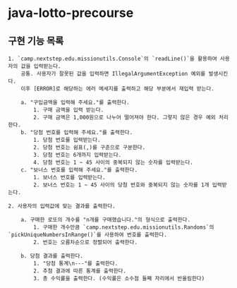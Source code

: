 # java-lotto-precourse

## 구현 기능 목록

    1. `camp.nextstep.edu.missionutils.Console`의 `readLine()`을 활용하여 사용자의 값을 입력받는다.
        공통. 사용자가 잘못된 값을 입력하면 IllegalArgumentException 예외를 발생시킨다.
        이후 [ERROR]로 해당하는 에러 메세지를 출력하고 해당 부분에서 재입력 받는다.

        a. "구입금액을 입력해 주세요."를 출력한다.
            1. 구매 금액을 입력 받는다.
            2. 구매 금액은 1,000원으로 나누어 떨어져야 한다. 그렇지 않은 경우 예외 처리한다.
        b. "당첨 번호를 입력해 주세요."를 출력한다.
            1. 당첨 번호를 입력받는다.
            2. 당첨 번호는 쉼표(,)를 구준으로 구분한다.
            3. 당첨 번호는 6개까지 입력받는다.
            4. 당첨 번호는 1 ~ 45 사이의 중복되지 않는 숫자를 입력받는다.
        c. "보너스 번호를 입력해 주세요."를 출력한다.
            1. 보너스 번호를 입력받는다.
            2. 보너스 번호는 1 ~ 45 사이의 당첨 번호와 중복되지 않는 숫자를 1개 입력받는다.

    2. 사용자의 입력값에 맞는 결과를 출력한다.
        
        a. 구매한 로또의 개수를 "n개를 구매했습니다."의 형식으로 출력한다.
            1. 구매한 개수만큼 `camp.nextstep.edu.missionutils.Randoms`의 `pickUniqueNumbersInRange()`를 사용하여 번호를 출력한다.
            2. 번호는 오름차순으로 정렬되어 출력한다.

        b. 당첨 결과를 출력한다.
            1. "당첨 통계\n---"를 출력한다.
            2. 추첨 결과에 따른 통계를 출력한다.
            3. 총 수익률을 출력한다. (수익률은 소수점 둘째 자리에서 반올림한다)